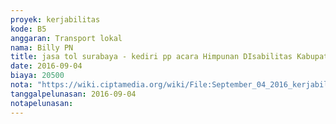 ```yaml
---
proyek: kerjabilitas
kode: B5
anggaran: Transport lokal
nama: Billy PN
title: jasa tol surabaya - kediri pp acara Himpunan DIsabilitas Kabupaten Kediri
date: 2016-09-04
biaya: 20500
nota: "https://wiki.ciptamedia.org/wiki/File:September_04_2016_kerjabilitas_B5_jasa_marga_billy.jpg"
tanggalpelunasan: 2016-09-04
notapelunasan:
---
```

